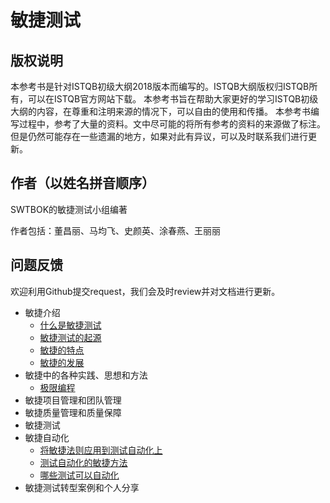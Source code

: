 # 敏捷测试

## **版权说明**
本参考书是针对ISTQB初级大纲2018版本而编写的。ISTQB大纲版权归ISTQB所有，可以在ISTQB官方网站下载。
本参考书旨在帮助大家更好的学习ISTQB初级大纲的内容，在尊重和注明来源的情况下，可以自由的使用和传播。
本参考书编写过程中，参考了大量的资料。文中尽可能的将所有参考的资料的来源做了标注。但是仍然可能存在一些遗漏的地方，如果对此有异议，可以及时联系我们进行更新。

## **作者（以姓名拼音顺序）**
SWTBOK的敏捷测试小组编著

作者包括：董昌丽、马均飞、史颜英、涂春燕、王丽丽

## **问题反馈**
欢迎利用Github提交request，我们会及时review并对文档进行更新。


- 敏捷介绍
  * [什么是敏捷测试](./Chapter1/AgileOverview.md#什么是敏捷测试)
  * [敏捷测试的起源](./Chapter1/AgileOverview.md#敏捷测试的起源)
  * [敏捷的特点](./Chapter1/AgileOverview.md#敏捷的特点)
  * [敏捷的发展](./Chapter1/AgileOverview.md#敏捷的发展)
- 敏捷中的各种实践、思想和方法
  * [极限编程](./Chapter2/xp.md)
- 敏捷项目管理和团队管理
- 敏捷质量管理和质量保障
- 敏捷测试
- 敏捷自动化
  * [将敏捷法则应用到测试自动化上](./Chapter6/AgileTestAutomation.md#将敏捷法则应用到测试自动化上)
  * [测试自动化的敏捷方法](./Chapter6/AgileTestAutomation.md#测试自动化的敏捷方法)
  * [哪些测试可以自动化](./Chapter6/AgileTestAutomation.md#哪些测试可以自动化)
- 敏捷测试转型案例和个人分享
